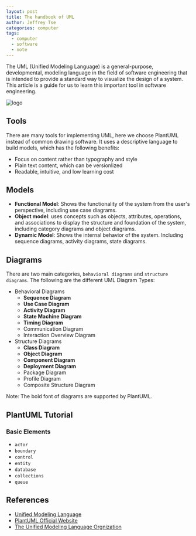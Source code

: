 ```yaml
---
layout: post
title: The handbook of UML
author: Jeffrey Tse
categories: computer
tags:
  - computer
  - software
  - note
---
```


The UML (Unified Modeling Language) is a general-purpose, developmental,
modeling language in the field of software engineering that is intended to
provide a standard way to visualize the design of a system. This article is
a guide for us to learn this important tool in software engineering.

![logo](https://upload.wikimedia.org/wikipedia/commons/thumb/d/d5/UML_logo.svg/440px-UML_logo.svg.png)

## Tools

There are many tools for implementing UML, here we choose PlantUML instead of
common drawing software. It uses a descriptive language to build models, which
has the following benefits:

- Focus on content rather than typography and style
- Plain text content, which can be versionlized
- Readable, intuitive, and low learning cost

## Models

- __Functional Model__: Shows the functionality of the system from the user's
  perspective, including use case diagrams.
- __Object model__: uses concepts such as objects, attributes, operations, and
  associations to display the structure and foundation of the system, including
  category diagrams and object diagrams.
- __Dynamic Model__: Shows the internal behavior of the system. Including sequence
  diagrams, activity diagrams, state diagrams.

## Diagrams

There are two main categories, `behavioral diagrams` and `structure diagrams`.
The following are the different UML Diagram Types:

- Behavioral Diagrams
  - __Sequence Diagram__
  - __Use Case Diagram__
  - __Activity Diagram__
  - __State Machine Diagram__
  - __Timing Diagram__
  - Communication Diagram
  - Interaction Overview Diagram
- Structure Diagrams
  - __Class Diagram__
  - __Object Diagram__
  - __Component Diagram__
  - __Deployment Diagram__
  - Package Diagram
  - Profile Diagram
  - Composite Structure Diagram

Note: The bold font of diagrams are supported by PlantUML.

## PlantUML Tutorial

### Basic Elements

- `actor`
- `boundary`
- `control`
- `entity`
- `database`
- `collections`
- `queue`

## References

- [Unified Modeling Language](https://www.wikiwand.com/en/Unified_Modeling_Language)
- [PlantUML Official Website](https://plantuml.com/)
- [The Unified Modeling Language Orgnization](https://www.uml-diagrams.org/)
